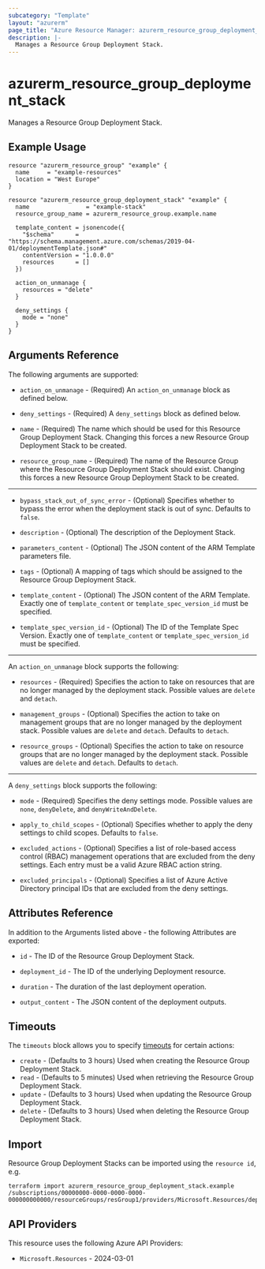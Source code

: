 ```yaml
---
subcategory: "Template"
layout: "azurerm"
page_title: "Azure Resource Manager: azurerm_resource_group_deployment_stack"
description: |-
  Manages a Resource Group Deployment Stack.
---
```


# azurerm_resource_group_deployment_stack

Manages a Resource Group Deployment Stack.

## Example Usage

```hcl
resource "azurerm_resource_group" "example" {
  name     = "example-resources"
  location = "West Europe"
}

resource "azurerm_resource_group_deployment_stack" "example" {
  name                = "example-stack"
  resource_group_name = azurerm_resource_group.example.name

  template_content = jsonencode({
    "$schema"      = "https://schema.management.azure.com/schemas/2019-04-01/deploymentTemplate.json#"
    contentVersion = "1.0.0.0"
    resources      = []
  })

  action_on_unmanage {
    resources = "delete"
  }

  deny_settings {
    mode = "none"
  }
}
```

## Arguments Reference

The following arguments are supported:

* `action_on_unmanage` - (Required) An `action_on_unmanage` block as defined below.

* `deny_settings` - (Required) A `deny_settings` block as defined below.

* `name` - (Required) The name which should be used for this Resource Group Deployment Stack. Changing this forces a new Resource Group Deployment Stack to be created.

* `resource_group_name` - (Required) The name of the Resource Group where the Resource Group Deployment Stack should exist. Changing this forces a new Resource Group Deployment Stack to be created.

---

* `bypass_stack_out_of_sync_error` - (Optional) Specifies whether to bypass the error when the deployment stack is out of sync. Defaults to `false`.

* `description` - (Optional) The description of the Deployment Stack.

* `parameters_content` - (Optional) The JSON content of the ARM Template parameters file.

* `tags` - (Optional) A mapping of tags which should be assigned to the Resource Group Deployment Stack.

* `template_content` - (Optional) The JSON content of the ARM Template. Exactly one of `template_content` or `template_spec_version_id` must be specified.

* `template_spec_version_id` - (Optional) The ID of the Template Spec Version. Exactly one of `template_content` or `template_spec_version_id` must be specified.

---

An `action_on_unmanage` block supports the following:

* `resources` - (Required) Specifies the action to take on resources that are no longer managed by the deployment stack. Possible values are `delete` and `detach`.

* `management_groups` - (Optional) Specifies the action to take on management groups that are no longer managed by the deployment stack. Possible values are `delete` and `detach`. Defaults to `detach`.

* `resource_groups` - (Optional) Specifies the action to take on resource groups that are no longer managed by the deployment stack. Possible values are `delete` and `detach`. Defaults to `detach`.

---

A `deny_settings` block supports the following:

* `mode` - (Required) Specifies the deny settings mode. Possible values are `none`, `denyDelete`, and `denyWriteAndDelete`.

* `apply_to_child_scopes` - (Optional) Specifies whether to apply the deny settings to child scopes. Defaults to `false`.

* `excluded_actions` - (Optional) Specifies a list of role-based access control (RBAC) management operations that are excluded from the deny settings. Each entry must be a valid Azure RBAC action string.

* `excluded_principals` - (Optional) Specifies a list of Azure Active Directory principal IDs that are excluded from the deny settings.

## Attributes Reference

In addition to the Arguments listed above - the following Attributes are exported: 

* `id` - The ID of the Resource Group Deployment Stack.

* `deployment_id` - The ID of the underlying Deployment resource.

* `duration` - The duration of the last deployment operation.

* `output_content` - The JSON content of the deployment outputs.

## Timeouts

The `timeouts` block allows you to specify [timeouts](https://developer.hashicorp.com/terraform/language/resources/configure#define-operation-timeouts) for certain actions:

* `create` - (Defaults to 3 hours) Used when creating the Resource Group Deployment Stack.
* `read` - (Defaults to 5 minutes) Used when retrieving the Resource Group Deployment Stack.
* `update` - (Defaults to 3 hours) Used when updating the Resource Group Deployment Stack.
* `delete` - (Defaults to 3 hours) Used when deleting the Resource Group Deployment Stack.

## Import

Resource Group Deployment Stacks can be imported using the `resource id`, e.g.

```shell
terraform import azurerm_resource_group_deployment_stack.example /subscriptions/00000000-0000-0000-0000-000000000000/resourceGroups/resGroup1/providers/Microsoft.Resources/deploymentStacks/stack1
```

## API Providers
<!-- This section is generated, changes will be overwritten -->
This resource uses the following Azure API Providers:

* `Microsoft.Resources` - 2024-03-01
